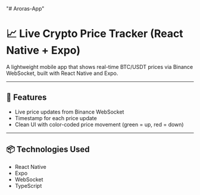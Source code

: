 "# Aroras-App"

# 📈 Live Crypto Price Tracker (React Native + Expo)

A lightweight mobile app that shows real-time BTC/USDT prices via Binance WebSocket, built with React Native and Expo.

---

## 🚀 Features

- Live price updates from Binance WebSocket
- Timestamp for each price update
- Clean UI with color-coded price movement (green = up, red = down)

---

## 📦 Technologies Used

- React Native
- Expo
- WebSocket
- TypeScript

